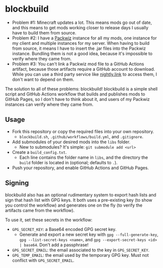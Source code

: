 # blockbuild

- Problem #1: Minecraft updates a lot. This means mods go out of date, and this means to get mods working closer to release days I usually have to build them from source.
- Problem #2: I have a [Packwiz](https://github.com/packwiz/packwiz) instance for all my mods, one instance for my client and multiple instances for my server. When having to build from source, it means I have to insert the .jar files into the Packwiz instance. Bundling them is not a good idea, because it's impossible to verify where they came from.
- Problem #3: You can't link a Packwiz mod file to a GitHub Actions artifact, because those artifacts require a GitHub account to download. While you can use a third party service like [nightly.link](https://nightly.link/) to access them, I don't want to depend on them.

The solution to all of these problems: blockbuild! blockbuild is a simple shell script and GitHub Actions workflow that builds and publishes mods to GitHub Pages, so I don't have to think about it, and users of my Packwiz instances can verify where they came from.

## Usage

- Fork this repository or copy the required files into your own repository.
  - `blockbuild.sh`, `.github/workflows/build.yml`, and `.gitignore`.
- Add submodules of your desired mods into the `libs` folder.
  - New to submodules? It's simple: `git submodule add <url>`
- Create a `build_config.txt`.
  - Each line contains the folder name in `libs`, and the directory the `build` folder is located in (optional; defaults to `.`).
- Push your repository, and enable GitHub Actions and GitHub Pages.

## Signing

blockbuild also has an optional rudimentary system to export hash lists and sign that hash list with GPG keys. It both uses a pre-existing key (to show you control the workflow) and generates one on the fly (to verify the artifacts came from the workflow).

To use it, set these secrets in the workflow:

- `GPG_SECRET_KEY`: a Base64 encoded GPG secret key.
  - Generate and export a new secret key with `gpg --full-generate-key`, `gpg --list-secret-keys <name>`, and `gpg --export-secret-keys <id> | base64`. Don't add a passphrase!
- `GPG_SECRET_EMAIL`: the email associated to the key in `GPG_SECRET_KEY`.
- `GPG_TEMP_EMAIL`: the email used by the temporary GPG key. Must not conflict with `GPG_SECRET_EMAIL`.
